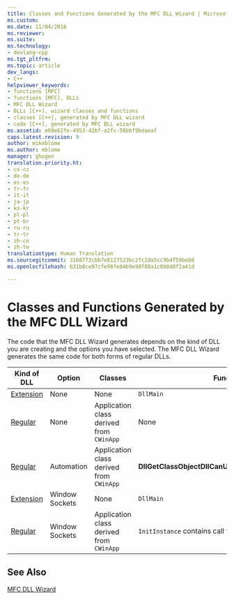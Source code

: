 ```yaml
---
title: Classes and Functions Generated by the MFC DLL Wizard | Microsoft Docs
ms.custom: 
ms.date: 11/04/2016
ms.reviewer: 
ms.suite: 
ms.technology:
- devlang-cpp
ms.tgt_pltfrm: 
ms.topic: article
dev_langs:
- C++
helpviewer_keywords:
- functions [MFC]
- functions [MFC], DLLs
- MFC DLL Wizard
- DLLs [C++], wizard classes and functions
- classes [C++], generated by MFC DLL wizard
- code [C++], generated by MFC DLL wizard
ms.assetid: e69e62fe-4953-42bf-a2fc-50bbf9bdaeaf
caps.latest.revision: 9
author: mikeblome
ms.author: mblome
manager: ghogen
translation.priority.ht:
- cs-cz
- de-de
- es-es
- fr-fr
- it-it
- ja-jp
- ko-kr
- pl-pl
- pt-br
- ru-ru
- tr-tr
- zh-cn
- zh-tw
translationtype: Human Translation
ms.sourcegitcommit: 3168772cbb7e8127523bc2fc2da5cc9b4f59beb8
ms.openlocfilehash: 631b8ce97cfe98fe84b9e90f88a1c0b0d0f2a41d

---
```

# Classes and Functions Generated by the MFC DLL Wizard
The code that the MFC DLL Wizard generates depends on the kind of DLL you are creating and the options you have selected. The MFC DLL Wizard generates the same code for both forms of regular DLLs.  
  
|Kind of DLL|Option|Classes|Functions|  
|-----------------|------------|-------------|---------------|  
|[Extension](../../build/extension-dlls-overview.md)|None|None|`DllMain`|  
|[Regular](../../build/regular-dlls-dynamically-linked-to-mfc.md)|None|Application class derived from `CWinApp`|None|  
|[Regular](../../build/regular-dlls-dynamically-linked-to-mfc.md)|Automation|Application class derived from `CWinApp`|**DllGetClassObjectDllCanUnloadNowDllRegisterServer**|  
|[Extension](../../build/extension-dlls-overview.md)|Window Sockets|None|`DllMain`|  
|[Regular](../../build/regular-dlls-dynamically-linked-to-mfc.md)|Window Sockets|Application class derived from `CWinApp`|`InitInstance` contains call to `AfxSocketInit`|  
  
## See Also  
 [MFC DLL Wizard](../../mfc/reference/mfc-dll-wizard.md)




<!--HONumber=Jan17_HO1-->


